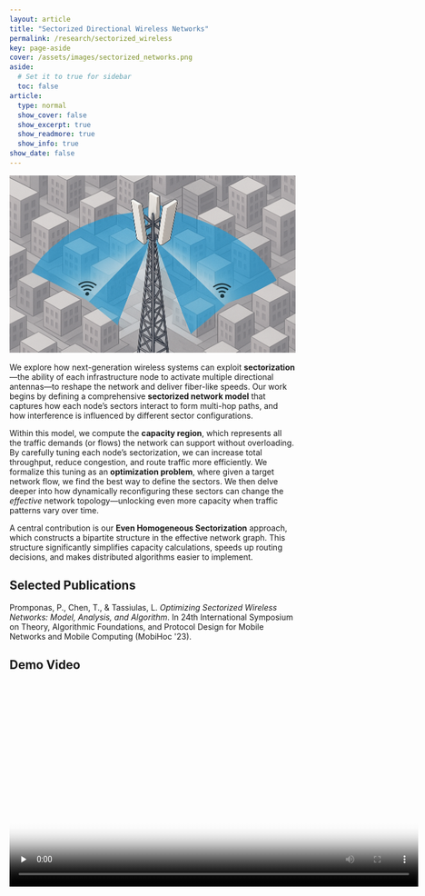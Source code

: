 ```yaml
---
layout: article
title: "Sectorized Directional Wireless Networks"
permalink: /research/sectorized_wireless
key: page-aside
cover: /assets/images/sectorized_networks.png
aside:
  # Set it to true for sidebar
  toc: false
article:
  type: normal
  show_cover: false
  show_excerpt: true
  show_readmore: true
  show_info: true
show_date: false
---
```


![Sectorized Directional Wireless Networks](/assets/images/sectorized_networks.png)





We explore how next-generation wireless systems can exploit **sectorization**—the ability of each infrastructure node to activate multiple directional antennas—to reshape the network and deliver fiber-like speeds. Our work begins by defining a comprehensive **sectorized network model** that captures how each node’s sectors interact to form multi-hop paths, and how interference is influenced by different sector configurations.

Within this model, we compute the **capacity region**, which represents all the traffic demands (or flows) the network can support without overloading. By carefully tuning each node’s sectorization, we can increase total throughput, reduce congestion, and route traffic more efficiently. We formalize this tuning as an **optimization problem**, where given a target network flow, we find the best way to define the sectors. We then delve deeper into how dynamically reconfiguring these sectors can change the *effective* network topology—unlocking even more capacity when traffic patterns vary over time.

A central contribution is our **Even Homogeneous Sectorization** approach, which constructs a bipartite structure in the effective network graph. This structure significantly simplifies capacity calculations, speeds up routing decisions, and makes distributed algorithms easier to implement. 

## Selected Publications

Promponas, P., Chen, T., & Tassiulas, L. *Optimizing Sectorized Wireless Networks: Model, Analysis, and Algorithm*. In 24th International Symposium on Theory, Algorithmic Foundations, and Protocol Design for Mobile Networks and Mobile Computing (MobiHoc '23).

## Demo Video

<video width="720" controls preload="none" poster="/assets/videos/sectorization_demo_thumbnail.png">
  <source src="/assets/videos/sectorization_demo.mp4" type="video/mp4">
  Sorry, your browser can't play this video.
</video>

